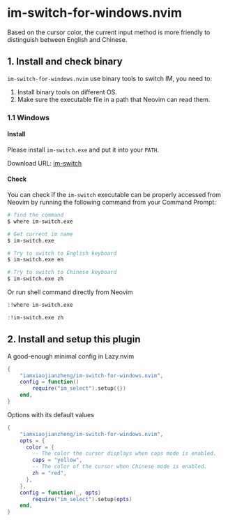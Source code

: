 # im-switch-for-windows.nvim

Based on the cursor color, the current input method is more friendly to distinguish between English and Chinese.

## 1. Install and check binary

`im-switch-for-windows.nvim` use binary tools to switch IM, you need to:

1. Install binary tools on different OS.
2. Make sure the executable file in a path that Neovim can read them.

### 1.1 Windows

#### Install

Please install `im-switch.exe` and put it into your `PATH`.

Download URL: [im-switch](https://github.com/iamxiaojianzheng/im-switch-for-windows.nvim/releases)

#### Check

You can check if the `im-switch` executable can be properly accessed from Neovim by running the following command from your Command Prompt:

```bash
# find the command
$ where im-switch.exe

# Get current im name
$ im-switch.exe

# Try to switch to English keyboard
$ im-switch.exe en

# Try to switch to Chinese keyboard
$ im-switch.exe zh
```

Or run shell command directly from Neovim

```bash
:!where im-switch.exe

:!im-switch.exe zh
```

## 2. Install and setup this plugin

A good-enough minimal config in Lazy.nvim

```lua
{
    "iamxiaojianzheng/im-switch-for-windows.nvim",
    config = function()
        require("im_select").setup({})
    end,
}
```

Options with its default values

```lua
{
    "iamxiaojianzheng/im-switch-for-windows.nvim",
    opts = {
      color = {
        -- The color the cursor displays when caps mode is enabled.
        caps = "yellow",
        -- The color of the cursor when Chinese mode is enabled.
        zh = "red",
      },
    },
    config = function(_, opts)
        require("im_select").setup(opts)
    end,
}
```
